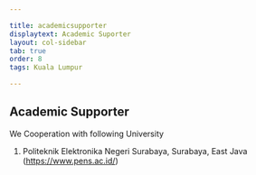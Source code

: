 ```yaml
---

title: academicsupporter
displaytext: Academic Suporter
layout: col-sidebar
tab: true
order: 8
tags: Kuala Lumpur

---
```


## Academic Supporter

We Cooperation with following University<br>
1. Politeknik Elektronika Negeri Surabaya, Surabaya, East Java (https://www.pens.ac.id/) 